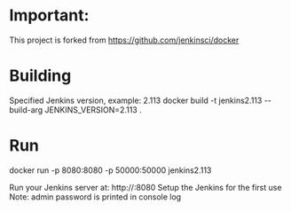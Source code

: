# Important: 

  This project is forked from https://github.com/jenkinsci/docker 

# Building

Specified Jenkins version, example: 2.113
  docker build -t jenkins2.113 --build-arg JENKINS_VERSION=2.113 .

# Run 
  
  docker run -p 8080:8080 -p 50000:50000 jenkins2.113
  
  Run your Jenkins server at: http://<your server>:8080
  Setup the Jenkins for the first use
  Note: admin password is printed in console log
  
